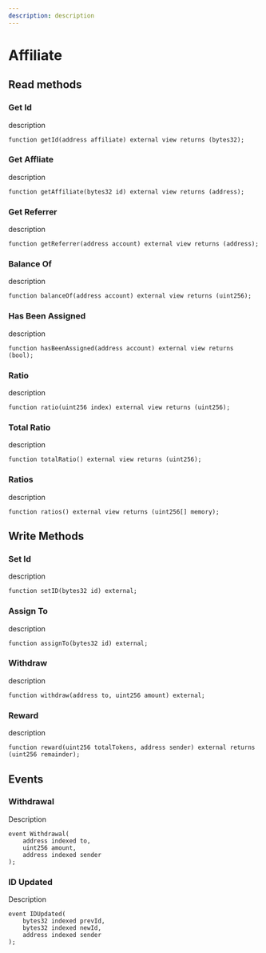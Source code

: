 ```yaml
---
description: description
---
```


# Affiliate

## Read methods

### Get Id

description

```solidity
function getId(address affiliate) external view returns (bytes32);
```

### Get Affliate

description

```solidity
function getAffiliate(bytes32 id) external view returns (address);
```

### Get Referrer

description

```solidity
function getReferrer(address account) external view returns (address);
```

### Balance Of

description

```solidity
function balanceOf(address account) external view returns (uint256);
```

### Has Been Assigned

description

```solidity
function hasBeenAssigned(address account) external view returns (bool);
```

### Ratio

description

```solidity
function ratio(uint256 index) external view returns (uint256);
```

### Total Ratio&#x20;

description

```solidity
function totalRatio() external view returns (uint256);
```

### Ratios&#x20;

description

```solidity
function ratios() external view returns (uint256[] memory);
```

## Write Methods

### Set Id

description

```solidity
function setID(bytes32 id) external;
```

### Assign To&#x20;

description

```solidity
function assignTo(bytes32 id) external;
```

### Withdraw

description

```solidity
function withdraw(address to, uint256 amount) external;
```

### Reward

description

```solidity
function reward(uint256 totalTokens, address sender) external returns (uint256 remainder);
```

## Events

### Withdrawal

Description

```solidity
event Withdrawal(
    address indexed to, 
    uint256 amount, 
    address indexed sender
);
```

### ID Updated

Description

```solidity
event IDUpdated(
    bytes32 indexed prevId, 
    bytes32 indexed newId,
    address indexed sender
); 
```

##
